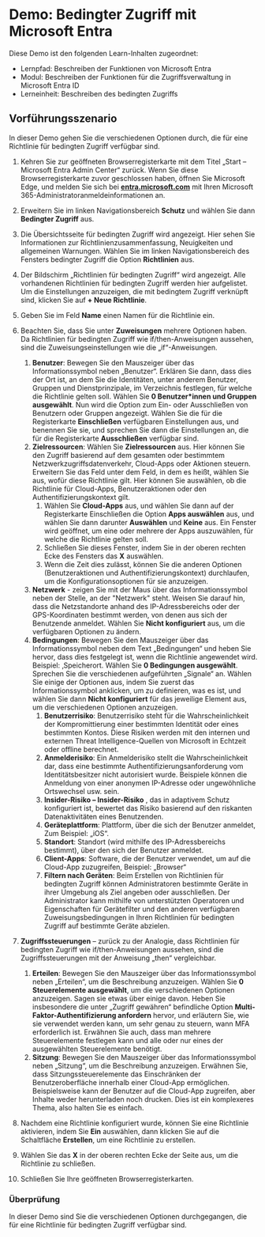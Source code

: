 <!---
---
Demo: Title: Bedingter Zugriff in Azure AD Learning Path/Module/Unit: Lernpfad: Beschreiben der Funktionen von Microsoft Entra; Modul 3: Beschreiben der Zugriffsverwaltungsfunktionen von Microsoft Entra ID; Lerneinheit 2: Erklären des bedingten Zugriffs
---
--->

# Demo: Bedingter Zugriff mit Microsoft Entra

Diese Demo ist den folgenden Learn-Inhalten zugeordnet:

- Lernpfad: Beschreiben der Funktionen von Microsoft Entra
- Modul: Beschreiben der Funktionen für die Zugriffsverwaltung in Microsoft Entra ID
- Lerneinheit: Beschreiben des bedingten Zugriffs

## Vorführungsszenario

In dieser Demo gehen Sie die verschiedenen Optionen durch, die für eine Richtlinie für bedingten Zugriff verfügbar sind.

1. Kehren Sie zur geöffneten Browserregisterkarte mit dem Titel „Start – Microsoft Entra Admin Center“ zurück.  Wenn Sie diese Browserregisterkarte zuvor geschlossen haben, öffnen Sie Microsoft Edge, und melden Sie sich bei **[entra.microsoft.com](https://entra.microsoft.com)** mit Ihren Microsoft 365-Administratoranmeldeinformationen an.

1. Erweitern Sie im linken Navigationsbereich **Schutz** und wählen Sie dann **Bedingter Zugriff** aus.

1. Die Übersichtsseite für bedingten Zugriff wird angezeigt.  Hier sehen Sie Informationen zur Richtlinienzusammenfassung, Neuigkeiten und allgemeinen Warnungen.  Wählen Sie im linken Navigationsbereich des Fensters bedingter Zugriff die Option **Richtlinien** aus.

1. Der Bildschirm „Richtlinien für bedingten Zugriff“ wird angezeigt. Alle vorhandenen Richtlinien für bedingten Zugriff werden hier aufgelistet. Um die Einstellungen anzuzeigen, die mit bedingtem Zugriff verknüpft sind, klicken Sie auf **+ Neue Richtlinie**.

1. Geben Sie im Feld **Name** einen Namen für die Richtlinie ein.

1. Beachten Sie, dass Sie unter **Zuweisungen** mehrere Optionen haben.  Da Richtlinien für bedingten Zugriff wie if/then-Anweisungen aussehen, sind die Zuweisungseinstellungen wie die „if“-Anweisungen.
    1. **Benutzer**: Bewegen Sie den Mauszeiger über das Informationssymbol neben „Benutzer“. Erklären Sie dann, dass dies der Ort ist, an dem Sie die Identitäten, unter anderem Benutzer, Gruppen und Dienstprinzipale, im Verzeichnis festlegen, für welche die Richtlinie gelten soll. Wählen Sie **0 Benutzer*innen und Gruppen ausgewählt**.  Nun wird die Option zum Ein- oder Ausschließen von Benutzern oder Gruppen angezeigt. Wählen Sie die für die Registerkarte **Einschließen** verfügbaren Einstellungen aus, und benennen Sie sie, und sprechen Sie dann die Einstellungen an, die für die Registerkarte **Ausschließen** verfügbar sind.
    1. **Zielressourcen**: Wählen Sie **Zielressourcen** aus.  Hier können Sie den Zugriff basierend auf dem gesamten oder bestimmtem Netzwerkzugriffsdatenverkehr, Cloud-Apps oder Aktionen steuern.  Erweitern Sie das Feld unter dem Feld, in dem es heißt, wählen Sie aus, wofür diese Richtlinie gilt.  Hier können Sie auswählen, ob die Richtlinie für Cloud-Apps, Benutzeraktionen oder den Authentifizierungskontext gilt.  
        1. Wählen Sie **Cloud-Apps** aus, und wählen Sie dann auf der Registerkarte Einschließen die Option **Apps auswählen** aus, und wählen Sie dann darunter **Auswählen** und **Keine** aus. Ein Fenster wird geöffnet, um eine oder mehrere der Apps auszuwählen, für welche die Richtlinie gelten soll.
        1. Schließen Sie dieses Fenster, indem Sie in der oberen rechten Ecke des Fensters das **X** auswählen.
        1. Wenn die Zeit dies zulässt, können Sie die anderen Optionen (Benutzeraktionen und Authentifizierungskontext) durchlaufen, um die Konfigurationsoptionen für sie anzuzeigen.
    1. **Netzwerk** - zeigen Sie mit der Maus über das Informationssymbol neben der Stelle, an der "Netzwerk" steht.  Weisen Sie darauf hin, dass die Netzstandorte anhand des IP-Adressbereichs oder der GPS-Koordinaten bestimmt werden, von denen aus sich der Benutzende anmeldet.  Wählen Sie **Nicht konfiguriert** aus, um die verfügbaren Optionen zu ändern.
    1. **Bedingungen**: Bewegen Sie den Mauszeiger über das Informationssymbol neben dem Text „Bedingungen“ und heben Sie hervor, dass dies festgelegt ist, wenn die Richtlinie angewendet wird. Beispiel: ‚Speicherort. Wählen Sie **0 Bedingungen ausgewählt**. Sprechen Sie die verschiedenen aufgeführten „Signale“ an.   Wählen Sie einige der Optionen aus, indem Sie zuerst das Informationssymbol anklicken, um zu definieren, was es ist, und wählen Sie dann **Nicht konfiguriert** für das jeweilige Element aus, um die verschiedenen Optionen anzuzeigen.
        1. **Benutzerrisiko**: Benutzerrisiko steht für die Wahrscheinlichkeit der Kompromittierung einer bestimmten Identität oder eines bestimmten Kontos. Diese Risiken werden mit den internen und externen Threat Intelligence-Quellen von Microsoft in Echtzeit oder offline berechnet.
        1. **Anmelderisiko**: Ein Anmelderisiko stellt die Wahrscheinlichkeit dar, dass eine bestimmte Authentifizierungsanforderung vom Identitätsbesitzer nicht autorisiert wurde. Beispiele können die Anmeldung von einer anonymen IP-Adresse oder ungewöhnliche Ortswechsel usw. sein.
        1. **Insider-Risiko – Insider-Risiko** , das in adaptivem Schutz konfiguriert ist, bewertet das Risiko basierend auf den riskanten Datenaktivitäten eines Benutzenden.
        1. **Geräteplattform**: Plattform, über die sich der Benutzer anmeldet, Zum Beispiel: „iOS“.
        1. **Standort**: Standort (wird mithilfe des IP-Adressbereichs bestimmt), über den sich der Benutzer anmeldet.
        1. **Client-Apps**: Software, die der Benutzer verwendet, um auf die Cloud-App zuzugreifen, Beispiel: „Browser“
        1. **Filtern nach Geräten**: Beim Erstellen von Richtlinien für bedingten Zugriff können Administratoren bestimmte Geräte in ihrer Umgebung als Ziel angeben oder ausschließen. Der Administrator kann mithilfe von unterstützten Operatoren und Eigenschaften für Gerätefilter und den anderen verfügbaren Zuweisungsbedingungen in Ihren Richtlinien für bedingten Zugriff auf bestimmte Geräte abzielen.

1. **Zugriffssteuerungen** – zurück zu der Analogie, dass Richtlinien für bedingten Zugriff wie if/then-Anweisungen aussehen, sind die Zugriffssteuerungen mit der Anweisung „then“ vergleichbar.
    1. **Erteilen**: Bewegen Sie den Mauszeiger über das Informationssymbol neben „Erteilen“, um die Beschreibung anzuzeigen.  Wählen Sie **0 Steuerelemente ausgewählt**, um die verschiedenen Optionen anzuzeigen.  Sagen sie etwas über einige davon.  Heben Sie insbesondere die unter „Zugriff gewähren“ befindliche Option **Multi-Faktor-Authentifizierung anfordern** hervor, und erläutern Sie, wie sie verwendet werden kann, um sehr genau zu steuern, wann MFA erforderlich ist.   Erwähnen Sie auch, dass man mehrere Steuerelemente festlegen kann und alle oder nur eines der ausgewählten Steuerelemente benötigt.
    1. **Sitzung**: Bewegen Sie den Mauszeiger über das Informationssymbol neben „Sitzung“, um die Beschreibung anzuzeigen.  Erwähnen Sie, dass Sitzungssteuerelemente das Einschränken der Benutzeroberfläche innerhalb einer Cloud-App ermöglichen.  Beispielsweise kann der Benutzer auf die Cloud-App zugreifen, aber Inhalte weder herunterladen noch drucken.  Dies ist ein komplexeres Thema, also halten Sie es einfach.

1. Nachdem eine Richtlinie konfiguriert wurde, können Sie eine Richtlinie aktivieren, indem Sie **Ein** auswählen, dann klicken Sie auf die Schaltfläche **Erstellen**, um eine Richtlinie zu erstellen.

1. Wählen Sie das **X** in der oberen rechten Ecke der Seite aus, um die Richtlinie zu schließen.

1. Schließen Sie Ihre geöffneten Browserregisterkarten.

### Überprüfung

In dieser Demo sind Sie die verschiedenen Optionen durchgegangen, die für eine Richtlinie für bedingten Zugriff verfügbar sind.
